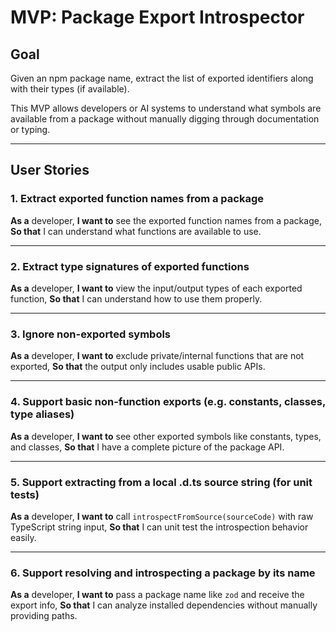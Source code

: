 # MVP: Package Export Introspector

## Goal

Given an npm package name, extract the list of exported identifiers along with their types (if available).

This MVP allows developers or AI systems to understand what symbols are available from a package without manually digging through documentation or typing.

---

## User Stories

### 1. Extract exported function names from a package

**As a** developer,
**I want to** see the exported function names from a package,
**So that** I can understand what functions are available to use.

---

### 2. Extract type signatures of exported functions

**As a** developer,
**I want to** view the input/output types of each exported function,
**So that** I can understand how to use them properly.

---

### 3. Ignore non-exported symbols

**As a** developer,
**I want to** exclude private/internal functions that are not exported,
**So that** the output only includes usable public APIs.

---

### 4. Support basic non-function exports (e.g. constants, classes, type aliases)

**As a** developer,
**I want to** see other exported symbols like constants, types, and classes,
**So that** I have a complete picture of the package API.

---

### 5. Support extracting from a local .d.ts source string (for unit tests)

**As a** developer,
**I want to** call `introspectFromSource(sourceCode)` with raw TypeScript string input,
**So that** I can unit test the introspection behavior easily.

---

### 6. Support resolving and introspecting a package by its name

**As a** developer,
**I want to** pass a package name like `zod` and receive the export info,
**So that** I can analyze installed dependencies without manually providing paths.
